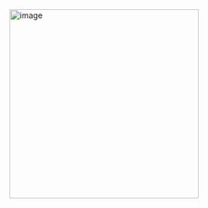 <img width="333" alt="image" src="https://user-images.githubusercontent.com/92440897/189493417-3d0e0bc9-f06b-4636-8fea-2c5b6e484d60.png">
